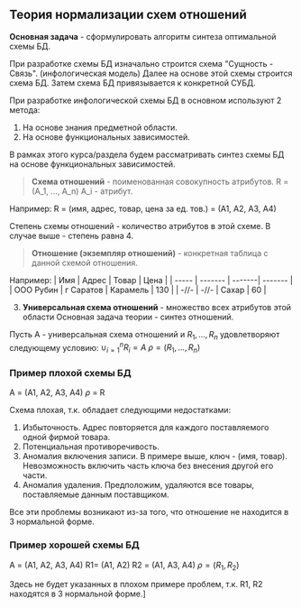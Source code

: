 ## Теория нормализации схем отношений

**Основная задача** - сформулировать алгоритм синтеза оптимальной схемы БД.

При разработке схемы БД изначально строится схема "Сущность - Связь". (инфологическая модель) Далее на основе этой схемы строится схема БД. Затем схема БД привязывается к конкретной СУБД.

При разработке инфологической схемы БД в основном используют 2 метода:
1) На основе знания предметной области.
2) На основе функциональных зависимостей.

В рамках этого курса/раздела будем рассматривать синтез схемы БД на основе функциональных зависимостей.

>**Схема отношений** - поименованная совокупность атрибутов.
R = (A_1, ..., A_n)
A_i - атрибут.

Например:
R = (имя, адрес, товар, цена за ед. тов.) = (A1, A2, A3, A4)

Степень схемы отношений - количество атрибутов в этой схеме.
В случае выше - степень равна 4.

>**Отношение (экземпляр отношений)** - конкретная таблица с данной схемой отношения.

Например:
| Имя | Адрес | Товар | Цена |
| ----- | ------- | -------| ------- |
| ООО Рубин | г Саратов | Карамель | 130 |
| -//- | -//- | Сахар | 60 |

3. **Универсальная схема отношений** - множество всех атрибутов этой области
Основная задача теории - синтез отношений.

Пусть А - универсальная схема отношений
и $R_1, ..., R_n$ удовлетворяют следующему условию:
$\cup^n_{i=1}R_i = A$ 
$\rho = (R_1, \ldots, R_n)$

### Пример плохой схемы БД
A = (A1, A2, A3, A4)
$\rho$ = R

Схема плохая, т.к. обладает следующими недостатками:
1. Избыточность. Адрес повторяется для каждого поставляемого одной фирмой товара.
2. Потенциальная противоречивость.
3. Аномалия включения записи. В примере выше, ключ - (имя, товар). Невозможность включить часть ключа без внесения другой его части.
4. Аномалия удаления. Предположим, удаляются все товары, поставляемые данным поставщиком.

Все эти проблемы возникают из-за того, что отношение не находится в 3 нормальной форме.

### Пример хорошей схемы БД
A = (A1, A2, A3, A4)
R1= (A1, A2)
R2 = (A1, A3, A4)
$\rho = (R_1, R_2)$

Здесь не будет указанных в плохом примере проблем, т.к. R1, R2 находятся в 3 нормальной форме.]
